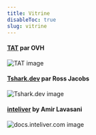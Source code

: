 ```yaml
---
title: Vitrine
disableToc: true
slug: vitrine
---
```


#### [TAT](https://ovh.github.io/tat/overview/) par OVH
![TAT image](images/showcase/tat.png?width=50pc)

#### [Tshark.dev](https://tshark.dev) par Ross Jacobs
![Tshark.dev image](images/showcase/tshark_dev.png?width=50pc)

#### [inteliver](https://docs.inteliver.com) by Amir Lavasani
![docs.inteliver.com image](images/showcase/inteliver_docs.png?width=50pc)